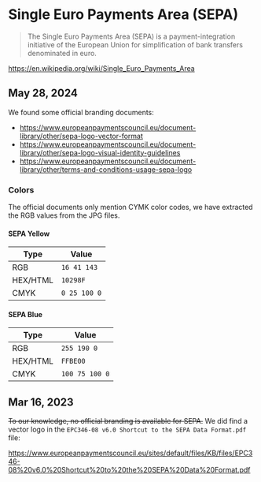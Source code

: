 # Single Euro Payments Area (SEPA)

> The Single Euro Payments Area (SEPA) is a payment-integration initiative of the European Union for simplification of bank transfers denominated in euro. 

https://en.wikipedia.org/wiki/Single_Euro_Payments_Area

## May 28, 2024

We found some official branding documents:

- https://www.europeanpaymentscouncil.eu/document-library/other/sepa-logo-vector-format
- https://www.europeanpaymentscouncil.eu/document-library/other/sepa-logo-visual-identity-guidelines
- https://www.europeanpaymentscouncil.eu/document-library/other/terms-and-conditions-usage-sepa-logo

### Colors

The official documents only mention CYMK color codes, we have extracted the RGB values from the JPG files.

#### SEPA Yellow

| Type | Value |
| ---- | ----- |
| RGB | `16 41 143` |
| HEX/HTML | `10298F` |
| CMYK | `0 25 100 0` |

#### SEPA Blue

| Type | Value |
| ---- | ----- |
| RGB | `255 190 0` |
| HEX/HTML | `FFBE00` |
| CMYK | `100 75 100 0` |

## Mar 16, 2023

~~To our knowledge, no official branding is available for SEPA.~~ We did find a vector logo in the `EPC346-08 v6.0 Shortcut to the SEPA Data Format.pdf` file:

https://www.europeanpaymentscouncil.eu/sites/default/files/KB/files/EPC346-08%20v6.0%20Shortcut%20to%20the%20SEPA%20Data%20Format.pdf

